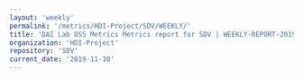 ```yaml
---
layout: 'weekly'
permalink: '/metrics/HDI-Project/SDV/WEEKLY/'
title: 'DAI Lab OSS Metrics Metrics report for SDV | WEEKLY-REPORT-2019-11-10'
organization: 'HDI-Project'
repository: 'SDV'
current_date: '2019-11-10'
---
```

